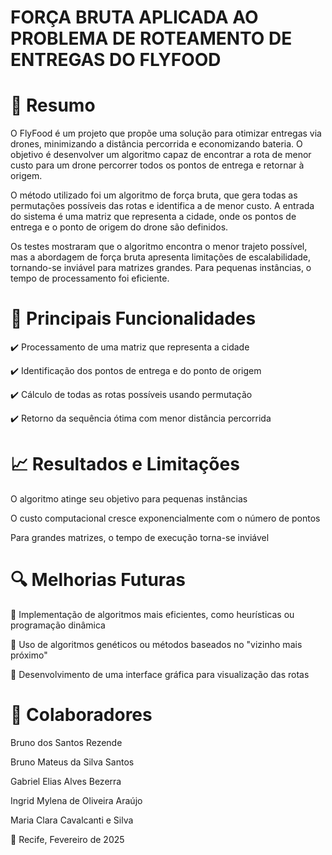 # FORÇA BRUTA APLICADA AO PROBLEMA DE ROTEAMENTO DE ENTREGAS DO FLYFOOD

# 📌 Resumo

O FlyFood é um projeto que propõe uma solução para otimizar entregas via drones, minimizando a distância percorrida e economizando bateria. O objetivo é desenvolver um algoritmo capaz de encontrar a rota de menor custo para um drone percorrer todos os pontos de entrega e retornar à origem.

O método utilizado foi um algoritmo de força bruta, que gera todas as permutações possíveis das rotas e identifica a de menor custo. A entrada do sistema é uma matriz que representa a cidade, onde os pontos de entrega e o ponto de origem do drone são definidos.

Os testes mostraram que o algoritmo encontra o menor trajeto possível, mas a abordagem de força bruta apresenta limitações de escalabilidade, tornando-se inviável para matrizes grandes. Para pequenas instâncias, o tempo de processamento foi eficiente.

# 🚀 Principais Funcionalidades

✔️ Processamento de uma matriz que representa a cidade

✔️ Identificação dos pontos de entrega e do ponto de origem

✔️ Cálculo de todas as rotas possíveis usando permutação

✔️ Retorno da sequência ótima com menor distância percorrida

# 📈 Resultados e Limitações

O algoritmo atinge seu objetivo para pequenas instâncias

O custo computacional cresce exponencialmente com o número de pontos

Para grandes matrizes, o tempo de execução torna-se inviável

# 🔍 Melhorias Futuras

🔹 Implementação de algoritmos mais eficientes, como heurísticas ou programação dinâmica

🔹 Uso de algoritmos genéticos ou métodos baseados no "vizinho mais próximo"

🔹 Desenvolvimento de uma interface gráfica para visualização das rotas

# 👥 Colaboradores

Bruno dos Santos Rezende

Bruno Mateus da Silva Santos

Gabriel Elias Alves Bezerra

Ingrid Mylena de Oliveira Araújo

Maria Clara Cavalcanti e Silva



📍 Recife, Fevereiro de 2025
